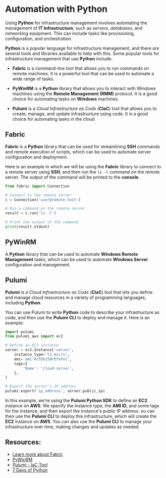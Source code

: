 # Automation with Python

Using **Python** for infrastructure management involves automating the management of **IT Infrastructure**, such as *servers*, *databases*, and *networking* equipment. This can include tasks like provisioning, configuration, and orchestration.

**Python** is a popular language for infrastructure management, and there are several tools and libraries available to help with this. Some popular tools for infrastructure management that use **Python** include:

- **Fabric** is a command-line tool that allows you to run commands on remote machines. It is a powerful tool that can be used to automate a wide range of tasks.

- **PyWinRM**  is a **Python** library that allows you to interact with Windows machines using the **Remote Management (RMM)** protocol. It is a good choice for automating tasks on **Windows** machines.

- **Pulumi** is a *Cloud Infrastructure as Code* (**CIaC**) tool that allows you to create, manage, and update infrastructure using code. It is a good choice for automating tasks in the cloud

## Fabric

**Fabric** is a **Python** library that can be used for streamlining **SSH** commands and remote execution of scripts, which can be used to automate server configuration and deployment.

Here is an example in which we will be using the **Fabric** library to connect to a remote server using **SSH**, and then run the `ls -l` command on the remote server. The output of the command will be printed to the **console**.

``` python
from fabric import Connection

# Connect to the remote server
c = Connection('user@remote.host')

# Run a command on the remote server
result = c.run('ls -l')

# Print the output of the command
print(result.stdout)
```


## PyWinRM

 A **Python** library that can be used to automate **Windows Remote Management** tasks, which can be used to automate **Windows Server** configuration and management.

## Pulumi

**Pulumi** is a *Cloud Infrastructure as Code* (**CIaC**) tool that lets you define and manage cloud resources in a variety of programming languages, including **Python**.

You can use Pulumi to write **Python** code to describe your infrastructure as code, and then use the **Pulumi** **CLI** to deploy and manage it. Here is an example:

``` python
import pulumi
from pulumi_aws import ec2

# Define an EC2 instance
server = ec2.Instance('server',
    instance_type='t2.micro',
    ami='ami-0c55b159cbfafe1',
    tags={
        'Name': 'cloud-server',
    },
)

# Export the server's IP address
pulumi.export('ip_address', server.public_ip)
```

In this example, we're using the **Pulumi Python SDK** to define an **EC2** instance on **AWS**. We specify the instance type, the **AMI ID**, and some tags for the instance, and then export the instance's public IP address. ou can then use the **Pulumi CLI** to deploy this infrastructure, which will create the **EC2** instance on **AWS**. You can also use the **Pulumi CLI** to manage your infrastructure over time, making changes and updates as needed.

## Resources:

- [Learn more about Fabric](https://docs.fabfile.org/en/stable/index.html)
- [PyWinRM](https://github.com/diyan/pywinrm)
- [Pulumi - IaC Tool](https://www.pulumi.com/docs/reference/pkg/python/pulumi/)
- [7 Days of Python](https://7daysofpython.com/)